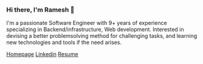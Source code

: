 ### Hi there, I'm Ramesh 👋

I'm a passionate Software Engineer with 9+ years of experience specializing in Backend/infrastructure, Web development. Interested in devising a better problemsolving
method for challenging tasks, and learning new technologies and tools if the need arises.

[Homepage](https://rameshkumar.me/) [Linkedin](https://www.linkedin.com/in/trkrameshkumar/) [Resume](https://rameshkumar.me/ramesh_kumar_cv.pdf)

<!--
**trkrameshkumar/trkrameshkumar** is a ✨ _special_ ✨ repository because its `README.md` (this file) appears on your GitHub profile.

Here are some ideas to get you started:

- 🔭 I’m currently working on ...
- 🌱 I’m currently learning ...
- 👯 I’m looking to collaborate on ...
- 🤔 I’m looking for help with ...
- 💬 Ask me about ...
- 📫 How to reach me: ...
- 😄 Pronouns: ...
- ⚡ Fun fact: ...
-->
